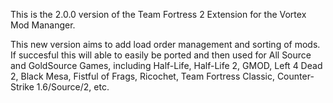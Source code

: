 This is the 2.0.0 version of the Team Fortress 2 Extension for the Vortex Mod Mananger.

This new version aims to add load order management and sorting of mods. If succesful this will able to easily be ported and then used for All Source and GoldSource Games, including Half-Life, Half-Life 2, GMOD, Left 4 Dead 2, Black Mesa, Fistful of Frags, Ricochet, Team Fortress Classic, Counter-Strike 1.6/Source/2, etc.
